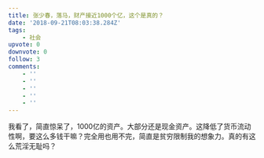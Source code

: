```yaml
---
title: 张少春，落马，财产接近1000个亿，这个是真的？
date: '2018-09-21T08:03:38.284Z'
tags:
    - 社会
upvote: 0
downvote: 0
follow: 3
comments:
    - ''
    - ''
    - ''
    - ''
    - ''
---
```


我看了，简直惊呆了，1000亿的资产。大部分还是现金资产。这降低了货币流动性啊，要这么多钱干嘛？完全用也用不完，简直是贫穷限制我的想象力。真的有这么荒淫无耻吗？
